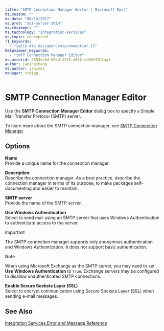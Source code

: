 ```yaml
---
title: "SMTP Connection Manager Editor | Microsoft Docs"
ms.custom: ""
ms.date: "06/13/2017"
ms.prod: "sql-server-2014"
ms.reviewer: ""
ms.technology: "integration-services"
ms.topic: conceptual
f1_keywords: 
  - "sql12.dts.designer.smtpconnection.f1"
helpviewer_keywords: 
  - "SMTP Connection Manager Editor"
ms.assetid: 2693de0d-b04d-4325-a856-ce667d2b8aa1
author: janinezhang
ms.author: janinez
manager: craigg
---
```

# SMTP Connection Manager Editor
  Use the **SMTP Connection Manager Editor** dialog box to specify a Simple Mail Transfer Protocol (SMTP) server.  
  
 To learn more about the SMTP connection manager, see [SMTP Connection Manager](connection-manager/smtp-connection-manager.md).  
  
## Options  
 **Name**  
 Provide a unique name for the connection manager.  
  
 **Description**  
 Describe the connection manager. As a best practice, describe the connection manager in terms of its purpose, to make packages self-documenting and easier to maintain.  
  
 **SMTP server**  
 Provide the name of the SMTP server.  
  
 **Use Windows Authentication**  
 Select to send mail using an SMTP server that uses Windows Authentication to authenticate access to the server.  
  
> [!IMPORTANT]  
>  The SMTP connection manager supports only anonymous authentication and Windows Authentication. It does not support basic authentication.  
  
> [!NOTE]  
>  When using Microsoft Exchange as the SMTP server, you may need to set **Use Windows Authentication** to `True`. Exchange servers may be configured to disallow unauthenticated SMTP connections.  
  
 **Enable Secure Sockets Layer (SSL)**  
 Select to encrypt communication using Secure Sockets Layer (SSL) when sending e-mail messages.  
  
## See Also  
 [Integration Services Error and Message Reference](../../2014/integration-services/integration-services-error-and-message-reference.md)  
  
  
